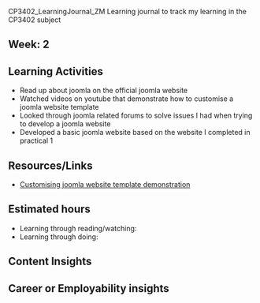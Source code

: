 CP3402_LearningJournal_ZM
Learning journal to track my learning in the CP3402 subject

## Week: 2

## Learning Activities
* Read up about joomla on the official joomla website
* Watched videos on youtube that demonstrate how to customise a joomla website template
* Looked through joomla related forums to solve issues I had when trying to develop a joomla website
* Developed a basic joomla website based on the website I completed in practical 1

## Resources/Links
* [Customising joomla website template demonstration](https://www.youtube.com/watch?v=qoWyXeEiTao)
## Estimated hours
* Learning through reading/watching:
* Learning through doing:

## Content Insights

## Career or Employability insights
